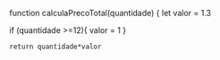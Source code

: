 function calculaPrecoTotal(quantidade) {
 let valor = 1.3

  if (quantidade >=12){
    valor = 1
  }

    return quantidade*valor 